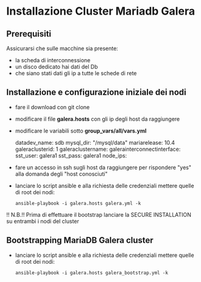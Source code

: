 Installazione Cluster Mariadb Galera
===================================================

## Prerequisiti ##
Assicurarsi che sulle macchine sia presente:
- la scheda di interconnessione
- un disco dedicato hai dati del Db
- che siano stati dati gli ip a tutte le schede di rete


Installazione e configurazione iniziale dei nodi 
--------------------------------

- fare il download con git clone
- modificare il file **galera.hosts** con gli ip degli host da raggiungere
- modificare le variabili sotto **group_vars/all/vars.yml**

    datadev_name: sdb
    mysql_dir: "/mysql/data"
    mariarelease: 10.4
    galeraclusterid: 1
    galeraclustername: <nome del cluster>
    galerainterconnectinterface: <nome device di interconnesione di solito ens192>
    sst_user: galera1
    sst_pass: galera1
    node_ips: <tutti gli ip di interconnessione separati dalla virgola>


- fare un accesso in ssh sugli host da raggiungere per rispondere "yes" alla domanda degli "host conosciuti"
- lanciare lo script ansible e alla richiesta delle credenziali mettere quelle di root dei nodi:
    
    `ansible-playbook -i galera.hosts galera.yml -k`

!! N.B.!!
Prima di effettuare il bootstrap lanciare la SECURE INSTALLATION su entrambi i nodi del cluster

Bootstrapping MariaDB Galera cluster
------------------------------------
- lanciare lo script ansible e alla richiesta delle credenziali mettere quelle di root dei nodi:

    `ansible-playbook -i galera.hosts galera_bootstrap.yml -k`
